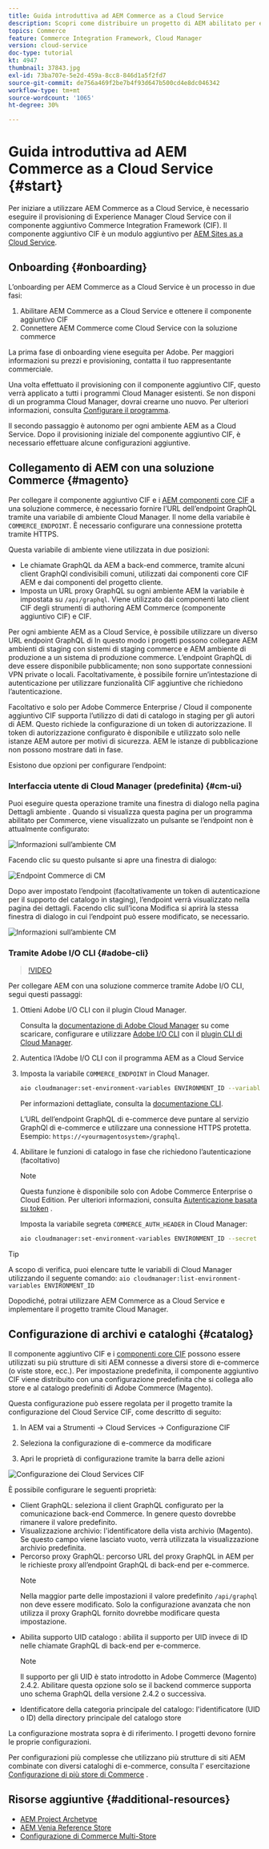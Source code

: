 ```yaml
---
title: Guida introduttiva ad AEM Commerce as a Cloud Service
description: Scopri come distribuire un progetto di AEM abilitato per e-commerce in un ambiente in esecuzione AEM as a Cloud Service. Utilizza le funzioni di Adobe Cloud Manager e una pipeline CI/CD per creare la vetrina di riferimento di Venia in un ambiente in esecuzione.
topics: Commerce
feature: Commerce Integration Framework, Cloud Manager
version: cloud-service
doc-type: tutorial
kt: 4947
thumbnail: 37843.jpg
exl-id: 73ba707e-5e2d-459a-8cc8-846d1a5f2fd7
source-git-commit: de756a469f2be7b4f93d647b500cd4e8dc046342
workflow-type: tm+mt
source-wordcount: '1065'
ht-degree: 30%

---
```


# Guida introduttiva ad AEM Commerce as a Cloud Service {#start}

Per iniziare a utilizzare AEM Commerce as a Cloud Service, è necessario eseguire il provisioning di Experience Manager Cloud Service con il componente aggiuntivo Commerce Integration Framework (CIF). Il componente aggiuntivo CIF è un modulo aggiuntivo per [AEM Sites as a Cloud Service](https://experienceleague.adobe.com/docs/experience-manager-cloud-service/sites/home.html).

## Onboarding {#onboarding}

L’onboarding per AEM Commerce as a Cloud Service è un processo in due fasi:

1. Abilitare AEM Commerce as a Cloud Service e ottenere il componente aggiuntivo CIF
2. Connettere AEM Commerce come Cloud Service con la soluzione commerce

La prima fase di onboarding viene eseguita per Adobe. Per maggiori informazioni su prezzi e provisioning, contatta il tuo rappresentante commerciale.

Una volta effettuato il provisioning con il componente aggiuntivo CIF, questo verrà applicato a tutti i programmi Cloud Manager esistenti. Se non disponi di un programma Cloud Manager, dovrai crearne uno nuovo. Per ulteriori informazioni, consulta [Configurare il programma](https://experienceleague.adobe.com/docs/experience-manager-cloud-manager/using/getting-started/setting-up-program.html).

Il secondo passaggio è autonomo per ogni ambiente AEM as a Cloud Service. Dopo il provisioning iniziale del componente aggiuntivo CIF, è necessario effettuare alcune configurazioni aggiuntive.

## Collegamento di AEM con una soluzione Commerce {#magento}

Per collegare il componente aggiuntivo CIF e i [AEM componenti core CIF](https://github.com/adobe/aem-core-cif-components) a una soluzione commerce, è necessario fornire l’URL dell’endpoint GraphQL tramite una variabile di ambiente Cloud Manager. Il nome della variabile è `COMMERCE_ENDPOINT`. È necessario configurare una connessione protetta tramite HTTPS.

Questa variabile di ambiente viene utilizzata in due posizioni:

- Le chiamate GraphQL da AEM a back-end commerce, tramite alcuni client GraphQl condivisibili comuni, utilizzati dai componenti core CIF AEM e dai componenti del progetto cliente.
- Imposta un URL proxy GraphQL su ogni ambiente AEM la variabile è impostata su `/api/graphql`. Viene utilizzato dai componenti lato client CIF degli strumenti di authoring AEM Commerce (componente aggiuntivo CIF) e CIF.

Per ogni ambiente AEM as a Cloud Service, è possibile utilizzare un diverso URL endpoint GraphQL di In questo modo i progetti possono collegare AEM ambienti di staging con sistemi di staging commerce e AEM ambiente di produzione a un sistema di produzione commerce. L’endpoint GraphQL di deve essere disponibile pubblicamente; non sono supportate connessioni VPN private o locali. Facoltativamente, è possibile fornire un’intestazione di autenticazione per utilizzare funzionalità CIF aggiuntive che richiedono l’autenticazione.

Facoltativo e solo per Adobe Commerce Enterprise / Cloud il componente aggiuntivo CIF supporta l’utilizzo di dati di catalogo in staging per gli autori di AEM. Questo richiede la configurazione di un token di autorizzazione. Il token di autorizzazione configurato è disponibile e utilizzato solo nelle istanze AEM autore per motivi di sicurezza. AEM le istanze di pubblicazione non possono mostrare dati in fase.

Esistono due opzioni per configurare l’endpoint:

### Interfaccia utente di Cloud Manager (predefinita) {#cm-ui}

Puoi eseguire questa operazione tramite una finestra di dialogo nella pagina Dettagli ambiente . Quando si visualizza questa pagina per un programma abilitato per Commerce, viene visualizzato un pulsante se l’endpoint non è attualmente configurato:

![Informazioni sull’ambiente CM](/help/commerce-cloud/assets/commerce-cmui.png)

Facendo clic su questo pulsante si apre una finestra di dialogo:

![Endpoint Commerce di CM](/help/commerce-cloud/assets/commerce-cm-endpoint.png)

Dopo aver impostato l’endpoint (facoltativamente un token di autenticazione per il supporto del catalogo in staging), l’endpoint verrà visualizzato nella pagina dei dettagli. Facendo clic sull’icona Modifica si aprirà la stessa finestra di dialogo in cui l’endpoint può essere modificato, se necessario.

![Informazioni sull’ambiente CM](/help/commerce-cloud/assets/commerce-cmui-done.png)

### Tramite Adobe I/O CLI {#adobe-cli}

>[!VIDEO](https://video.tv.adobe.com/v/37843?quality=12&learn=on)

Per collegare AEM con una soluzione commerce tramite Adobe I/O CLI, segui questi passaggi:

1. Ottieni Adobe I/O CLI con il plugin Cloud Manager.

   Consulta la [documentazione di Adobe Cloud Manager](https://experienceleague.adobe.com/docs/experience-manager-cloud-manager/using/introduction-to-cloud-manager.html?lang=it) su come scaricare, configurare e utilizzare [Adobe I/O CLI](https://github.com/adobe/aio-cli) con il [plugin CLI di Cloud Manager](https://github.com/adobe/aio-cli-plugin-cloudmanager).

2. Autentica l’Adobe I/O CLI con il programma AEM as a Cloud Service

3. Imposta la variabile `COMMERCE_ENDPOINT` in Cloud Manager.

   ```bash
   aio cloudmanager:set-environment-variables ENVIRONMENT_ID --variable COMMERCE_ENDPOINT "<Magento GraphQL endpoint URL>"
   ```

   Per informazioni dettagliate, consulta la [documentazione CLI](https://github.com/adobe/aio-cli-plugin-cloudmanager#aio-cloudmanagerset-environment-variables-environmentid).

   L’URL dell’endpoint GraphQL di e-commerce deve puntare al servizio GraphQl di e-commerce e utilizzare una connessione HTTPS protetta. Esempio: `https://<yourmagentosystem>/graphql`.

4. Abilitare le funzioni di catalogo in fase che richiedono l’autenticazione (facoltativo)

   >[!NOTE]
   >
   >Questa funzione è disponibile solo con Adobe Commerce Enterprise o Cloud Edition. Per ulteriori informazioni, consulta [Autenticazione basata su token](https://devdocs.magento.com/guides/v2.4/get-started/authentication/gs-authentication-token.html#integration-tokens) .

   Imposta la variabile segreta `COMMERCE_AUTH_HEADER` in Cloud Manager:

   ```bash
   aio cloudmanager:set-environment-variables ENVIRONMENT_ID --secret COMMERCE_AUTH_HEADER "Authorization: Bearer <Access Token>"
   ```

>[!TIP]
>
>A scopo di verifica, puoi elencare tutte le variabili di Cloud Manager utilizzando il seguente comando: `aio cloudmanager:list-environment-variables ENVIRONMENT_ID`

Dopodiché, potrai utilizzare AEM Commerce as a Cloud Service e implementare il progetto tramite Cloud Manager.

## Configurazione di archivi e cataloghi {#catalog}

Il componente aggiuntivo CIF e i [componenti core CIF](https://github.com/adobe/aem-core-cif-components) possono essere utilizzati su più strutture di siti AEM connesse a diversi store di e-commerce (o viste store, ecc.). Per impostazione predefinita, il componente aggiuntivo CIF viene distribuito con una configurazione predefinita che si collega allo store e al catalogo predefiniti di Adobe Commerce (Magento).

Questa configurazione può essere regolata per il progetto tramite la configurazione del Cloud Service CIF, come descritto di seguito:

1. In AEM vai a Strumenti -> Cloud Services -> Configurazione CIF

2. Seleziona la configurazione di e-commerce da modificare

3. Apri le proprietà di configurazione tramite la barra delle azioni

![Configurazione dei Cloud Services CIF](/help/commerce-cloud/assets/cif-cloud-service-config.png)

È possibile configurare le seguenti proprietà:

- Client GraphQL: seleziona il client GraphQL configurato per la comunicazione back-end Commerce. In genere questo dovrebbe rimanere il valore predefinito.
- Visualizzazione archivio: l&#39;identificatore della vista archivio (Magento). Se questo campo viene lasciato vuoto, verrà utilizzata la visualizzazione archivio predefinita.
- Percorso proxy GraphQL: percorso URL del proxy GraphQL in AEM per le richieste proxy all’endpoint GraphQL di back-end per e-commerce.
   >[!NOTE]
   >
   > Nella maggior parte delle impostazioni il valore predefinito `/api/graphql` non deve essere modificato. Solo la configurazione avanzata che non utilizza il proxy GraphQL fornito dovrebbe modificare questa impostazione.
- Abilita supporto UID catalogo : abilita il supporto per UID invece di ID nelle chiamate GraphQL di back-end per e-commerce.
   >[!NOTE]
   >
   > Il supporto per gli UID è stato introdotto in Adobe Commerce (Magento) 2.4.2. Abilitare questa opzione solo se il backend commerce supporta uno schema GraphQL della versione 2.4.2 o successiva.
- Identificatore della categoria principale del catalogo: l&#39;identificatore (UID o ID) della directory principale del catalogo store

La configurazione mostrata sopra è di riferimento. I progetti devono fornire le proprie configurazioni.

Per configurazioni più complesse che utilizzano più strutture di siti AEM combinate con diversi cataloghi di e-commerce, consulta l’ esercitazione [Configurazione di più store di Commerce](configuring/multi-store-setup.md) .

## Risorse aggiuntive {#additional-resources}

- [AEM Project Archetype](https://github.com/adobe/aem-project-archetype)
- [AEM Venia Reference Store](https://github.com/adobe/aem-cif-guides-venia)
- [Configurazione di Commerce Multi-Store](configuring/multi-store-setup.md)
